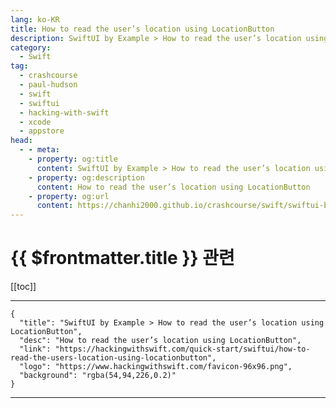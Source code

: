 ```yaml
---
lang: ko-KR
title: How to read the user’s location using LocationButton
description: SwiftUI by Example > How to read the user’s location using LocationButton
category:
  - Swift
tag: 
  - crashcourse
  - paul-hudson
  - swift
  - swiftui
  - hacking-with-swift
  - xcode
  - appstore
head:
  - - meta:
    - property: og:title
      content: SwiftUI by Example > How to read the user’s location using LocationButton
    - property: og:description
      content: How to read the user’s location using LocationButton
    - property: og:url
      content: https://chanhi2000.github.io/crashcourse/swift/swiftui-by-example/21-data/how-to-read-the-users-location-using-locationbutton.html
---
```


# {{ $frontmatter.title }} 관련

[[toc]]

---

```component VPCard
{
  "title": "SwiftUI by Example > How to read the user’s location using LocationButton",
  "desc": "How to read the user’s location using LocationButton",
  "link": "https://hackingwithswift.com/quick-start/swiftui/how-to-read-the-users-location-using-locationbutton",
  "logo": "https://www.hackingwithswift.com/favicon-96x96.png",
  "background": "rgba(54,94,226,0.2)"
}
```

---

<TagLinks />